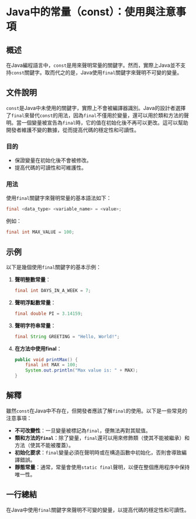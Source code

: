 <!--
Meta Description: # Java中的常量（const）：使用與注意事項 ## 概述 在Java編程語言中，`const`是用來聲明常量的關鍵字。然而，實際上Java並不支持`const`關鍵字。取而代之的是，Java使用`final`關鍵字來聲明不可變的變量。 ## 文件說明 `const`是Java中未使用的關鍵字，...
Meta Keywords: final, const, java, int, max
-->

# Java中的常量（const）：使用與注意事項

## 概述
在Java編程語言中，`const`是用來聲明常量的關鍵字。然而，實際上Java並不支持`const`關鍵字。取而代之的是，Java使用`final`關鍵字來聲明不可變的變量。

## 文件說明
`const`是Java中未使用的關鍵字，實際上不會被編譯器識別。Java的設計者選擇了`final`來替代`const`的用法，因為`final`不僅用於變量，還可以用於類和方法的聲明。當一個變量被宣告為`final`時，它的值在初始化後不再可以更改。這可以幫助開發者維護不變的數據，從而提高代碼的穩定性和可讀性。

### 目的
- 保證變量在初始化後不會被修改。
- 提高代碼的可讀性和可維護性。

### 用法
使用`final`關鍵字來聲明常量的基本語法如下：
```java
final <data_type> <variable_name> = <value>;
```
例如：
```java
final int MAX_VALUE = 100;
```

## 示例
以下是幾個使用`final`關鍵字的基本示例：

1. **聲明整數常量**：
    ```java
    final int DAYS_IN_A_WEEK = 7;
    ```

2. **聲明浮點數常量**：
    ```java
    final double PI = 3.14159;
    ```

3. **聲明字符串常量**：
    ```java
    final String GREETING = "Hello, World!";
    ```

4. **在方法中使用final**：
    ```java
    public void printMax() {
        final int MAX = 100;
        System.out.println("Max value is: " + MAX);
    }
    ```

## 解釋
雖然`const`在Java中不存在，但開發者應該了解`final`的使用。以下是一些常見的注意事項：

- **不可改變性**：一旦變量被標記為`final`，便無法再對其賦值。
- **類和方法的`final`**：除了變量，`final`還可以用來修飾類（使其不能被繼承）和方法（使其不能被覆蓋）。
- **初始化要求**：`final`變量必須在聲明時或在構造函數中初始化，否則會導致編譯錯誤。
- **靜態常量**：通常，常量會使用`static final`聲明，以便在整個應用程序中保持唯一性。

## 一行總結
在Java中使用`final`關鍵字來聲明不可變的變量，以提高代碼的穩定性和可讀性。